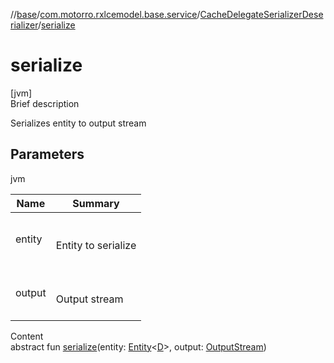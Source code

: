 //[base](../../index.md)/[com.motorro.rxlcemodel.base.service](../index.md)/[CacheDelegateSerializerDeserializer](index.md)/[serialize](serialize.md)



# serialize  
[jvm]  
Brief description  


Serializes entity to output stream



## Parameters  
  
jvm  
  
|  Name|  Summary| 
|---|---|
| entity| <br><br>Entity to serialize<br><br>
| output| <br><br>Output stream<br><br>
  
  
Content  
abstract fun [serialize](serialize.md)(entity: [Entity](../../com.motorro.rxlcemodel.base.entity/-entity/index.md)<[D](index.md)>, output: [OutputStream](https://docs.oracle.com/javase/8/docs/api/java/io/OutputStream.html))  



